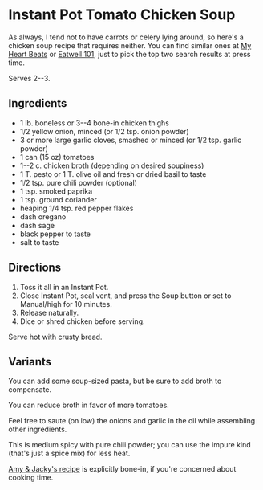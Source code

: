 [Instant Pot]: ../indices/instantPot.html

# Instant Pot Tomato Chicken Soup

As always, I tend not to have carrots or celery lying around, so here's a chicken soup recipe that requires neither.  You can find similar ones at [My Heart Beats](https://myheartbeets.com/instant-pot-italian-chicken-tomato-soup/) or [Eatwell 101](https://www.eatwell101.com/instant-pot-chicken-tomato-soup-recipe), just to pick the top two search results at press time.

Serves 2--3.

## Ingredients

* 1 lb. boneless or 3--4 bone-in chicken thighs
* 1/2 yellow onion, minced (or 1/2 tsp. onion powder)
* 3 or more large garlic cloves, smashed or minced (or 1/2 tsp. garlic powder)
* 1 can (15 oz) tomatoes
* 1--2 c. chicken broth (depending on desired soupiness)
* 1 T. pesto or 1 T. olive oil and fresh or dried basil to taste
* 1/2 tsp. pure chili powder (optional)
* 1 tsp. smoked paprika
* 1 tsp. ground coriander
* heaping 1/4 tsp. red pepper flakes
* dash oregano
* dash sage
* black pepper to taste
* salt to taste

## Directions

1. Toss it all in an Instant Pot.
2. Close Instant Pot, seal vent, and press the Soup button or set to Manual/high for 10 minutes.
3. Release naturally.
4. Dice or shred chicken before serving.

Serve hot with crusty bread.

## Variants

You can add some soup-sized pasta, but be sure to add broth to compensate.

You can reduce broth in favor of more tomatoes.

Feel free to saute (on low) the onions and garlic in the oil while assembling other ingredients.

This is medium spicy with pure chili powder; you can use the impure kind (that's just a spice mix) for less heat.

[Amy & Jacky's recipe](https://www.pressurecookrecipes.com/instant-pot-chicken-soup/) is explicitly bone-in, if you're concerned about cooking time.
